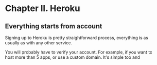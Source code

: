 # Chapter II. Heroku

## Everything starts from account

Signing up to Heroku is pretty straightforward process, everything is as usually as with any other service. 

You will probably have to verify your account. For example, if you want to host more than 5 apps, or use a custom domain. It's simple too and 
